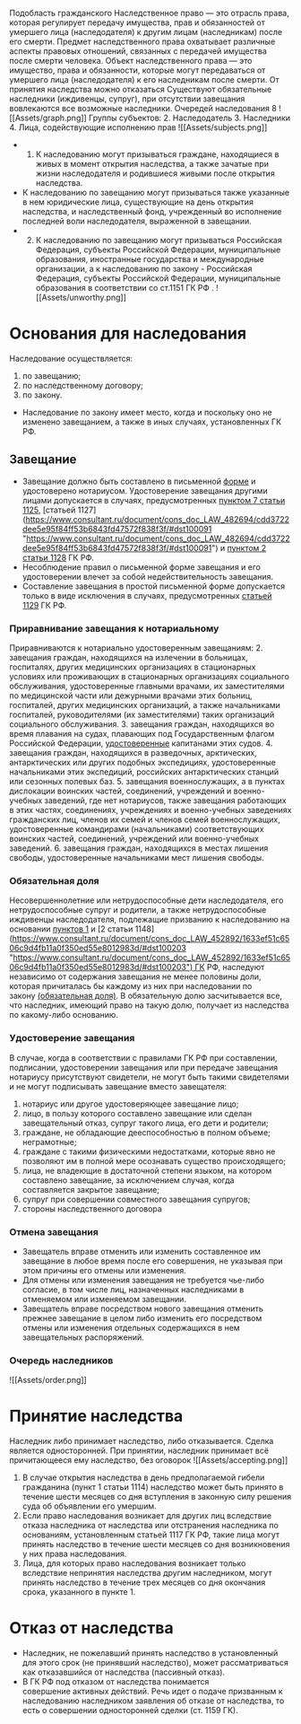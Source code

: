 Подобласть гражданского
Наследственное право — это отрасль права, которая регулирует передачу имущества, прав и обязанностей от умершего лица (наследодателя) к другим лицам (наследникам) после его смерти.
Предмет наследственного права охватывает различные аспекты правовых отношений, связанных с передачей имущества после смерти человека.
Объект наследственного права — это имущество, права и обязанности, которые могут передаваться от умершего лица (наследодателя) к его наследникам после смерти.
От принятия наследства можно отказаться
Существуют обязательные наследники (иждивенцы, супруг), при отсутствии завещания вовлекаются все возможные наследники. Очередей наследования 8
![[Assets/graph.png]]
Группы субъектов:
2. Наследодатель
3. Наследники
4. Лица, содействующие исполнению прав
![[Assets/subjects.png]]
- 1. К наследованию могут призываться граждане, находящиеся в живых в момент открытия наследства, а также зачатые при жизни наследодателя и родившиеся живыми после открытия наследства.
- К наследованию по завещанию могут призываться также указанные в нем юридические лица, существующие на день открытия наследства, и наследственный фонд, учрежденный во исполнение последней воли наследодателя, выраженной в завещании.
- 2. К наследованию по завещанию могут призываться Российская Федерация, субъекты Российской Федерации, муниципальные образования, иностранные государства и международные организации, а к наследованию по закону - Российская Федерация, субъекты Российской Федерации, муниципальные образования в соответствии со ст.1151 ГК РФ .
![[Assets/unworthy.png]]
# Основания для наследования
Наследование осуществляется:
1. по завещанию;    
2. по наследственному договору;  
3. по закону. 
- Наследование по закону имеет место, когда и поскольку оно не изменено завещанием, а также в иных случаях, установленных ГК РФ.
## Завещание
- Завещание должно быть составлено в письменной [форме](https://www.consultant.ru/document/cons_doc_LAW_414568/9911db6a4bbb5513f6528f1e64af3a245f876e42/#dst100051 "https://www.consultant.ru/document/cons_doc_LAW_414568/9911db6a4bbb5513f6528f1e64af3a245f876e42/#dst100051") и удостоверено нотариусом. Удостоверение завещания другими лицами допускается в случаях, предусмотренных [пунктом 7 статьи 1125](https://www.consultant.ru/document/cons_doc_LAW_482694/251d626122e5f120c83d08a12a094d52973785ea/#dst100084 "https://www.consultant.ru/document/cons_doc_LAW_482694/251d626122e5f120c83d08a12a094d52973785ea/#dst100084"), [статьей 1127](https://www.consultant.ru/document/cons_doc_LAW_482694/cdd3722dee5e95f84ff53b6843fd47572f838f3f/#dst100091 "https://www.consultant.ru/document/cons_doc_LAW_482694/cdd3722dee5e95f84ff53b6843fd47572f838f3f/#dst100091") и [пунктом 2 статьи 1128](https://www.consultant.ru/document/cons_doc_LAW_482694/546ceca86ac9195137dada5ddaf4004154f88023/#dst100104 "https://www.consultant.ru/document/cons_doc_LAW_482694/546ceca86ac9195137dada5ddaf4004154f88023/#dst100104") ГК РФ.
- Несоблюдение правил о письменной форме завещания и его удостоверении влечет за собой недействительность завещания.
- Составление завещания в простой письменной форме допускается только в виде исключения в случаях, предусмотренных [статьей 1129](https://www.consultant.ru/document/cons_doc_LAW_482694/8ab781f737af3e63be4fe797b58b80159ab698e1/#dst100107 "https://www.consultant.ru/document/cons_doc_LAW_482694/8ab781f737af3e63be4fe797b58b80159ab698e1/#dst100107") ГК РФ.
### Приравнивание завещания к нотариальному
Приравниваются к нотариально удостоверенным завещаниям:
2. завещания граждан, находящихся на излечении в больницах, госпиталях, других медицинских организациях в стационарных условиях или проживающих в стационарных организациях социального обслуживания, удостоверенные главными врачами, их заместителями по медицинской части или дежурными врачами этих больниц, госпиталей, других медицинских организаций, а также начальниками госпиталей, руководителями (их заместителями) таких организаций социального обслуживания.
3. завещания граждан, находящихся во время плавания на судах, плавающих под Государственным флагом Российской Федерации, [удостоверенные](https://www.consultant.ru/document/cons_doc_LAW_34154/cdd3722dee5e95f84ff53b6843fd47572f838f3f/ "https://www.consultant.ru/document/cons_doc_LAW_34154/cdd3722dee5e95f84ff53b6843fd47572f838f3f/") капитанами этих судов.
4. завещания граждан, находящихся в разведочных, арктических, антарктических или других подобных экспедициях, удостоверенные начальниками этих экспедиций, российских антарктических станций или сезонных полевых баз.
5. завещания военнослужащих, а в пунктах дислокации воинских частей, соединений, учреждений и военно-учебных заведений, где нет нотариусов, также завещания работающих в этих частях, соединениях, учреждениях и военно-учебных заведениях гражданских лиц, членов их семей и членов семей военнослужащих, удостоверенные командирами (начальниками) соответствующих воинских частей, соединений, учреждений или военно-учебных заведений.
6. завещания граждан, находящихся в местах лишения свободы, удостоверенные начальниками мест лишения свободы.
### Обязательная доля
Несовершеннолетние или нетрудоспособные дети наследодателя, его нетрудоспособные супруг и родители, а также нетрудоспособные иждивенцы наследодателя, подлежащие призванию к наследованию на основании [пунктов 1](https://www.consultant.ru/document/cons_doc_LAW_452892/1633ef51c6506c9d4fb11a0f350ed55e8012983d/#dst100202 "https://www.consultant.ru/document/cons_doc_LAW_452892/1633ef51c6506c9d4fb11a0f350ed55e8012983d/#dst100202") и [2 статьи 1148](https://www.consultant.ru/document/cons_doc_LAW_452892/1633ef51c6506c9d4fb11a0f350ed55e8012983d/#dst100203 "https://www.consultant.ru/document/cons_doc_LAW_452892/1633ef51c6506c9d4fb11a0f350ed55e8012983d/#dst100203") ГК РФ, наследуют независимо от содержания завещания не менее половины доли, которая причиталась бы каждому из них при наследовании по закону [(обязательная доля)](https://www.consultant.ru/document/cons_doc_LAW_372403/21250e02c5757615fa1ae17dab5f9bc7541e2cdf/#dst100097 "https://www.consultant.ru/document/cons_doc_LAW_372403/21250e02c5757615fa1ae17dab5f9bc7541e2cdf/#dst100097"). В обязательную долю засчитывается все, что наследник, имеющий право на такую долю, получает из наследства по какому-либо основанию.
### Удостоверение завещания
В случае, когда в соответствии с правилами ГК РФ при составлении, подписании, удостоверении завещания или при передаче завещания нотариусу присутствуют свидетели, не могут быть такими свидетелями и не могут подписывать завещание вместо завещателя:
1. нотариус или другое удостоверяющее завещание лицо;
2. лицо, в пользу которого составлено завещание или сделан завещательный отказ, супруг такого лица, его дети и родители;
3. граждане, не обладающие дееспособностью в полном объеме; неграмотные;
4. граждане с такими физическими недостатками, которые явно не позволяют им в полной мере осознавать существо происходящего;
5. лица, не владеющие в достаточной степени языком, на котором составлено завещание, за исключением случая, когда составляется закрытое завещание;
6. супруг при совершении совместного завещания супругов;
7. стороны наследственного договора
### Отмена завещания
- Завещатель вправе отменить или изменить составленное им завещание в любое время после его совершения, не указывая при этом причины его отмены или изменения.
- Для отмены или изменения завещания не требуется чье-либо согласие, в том числе лиц, назначенных наследниками в отменяемом или изменяемом завещании.
- Завещатель вправе посредством нового завещания отменить прежнее завещание в целом либо изменить его посредством отмены или изменения отдельных содержащихся в нем завещательных распоряжений.
### Очередь наследников
![[Assets/order.png]]
# Принятие наследства
Наследник либо принимает наследство, либо отказывается. Сделка является односторонней. При принятии, наследник принимает всё причитающееся ему наследство, без оговорок
![[Assets/accepting.png]]

1. В случае открытия наследства в день предполагаемой гибели гражданина (пункт 1 статьи 1114) наследство может быть принято в течение шести месяцев со дня вступления в законную силу решения суда об объявлении его умершим.
2. Если право наследования возникает для других лиц вследствие отказа наследника от наследства или отстранения наследника по основаниям, установленным статьей 1117 ГК РФ, такие лица могут принять наследство в течение шести месяцев со дня возникновения у них права наследования.
3. Лица, для которых право наследования возникает только вследствие непринятия наследства другим наследником, могут принять наследство в течение трех месяцев со дня окончания срока, указанного в пункте 1.
# Отказ от наследства
- Наследник, не пожелавший принять наследство в установленный для этого срок (не принявший наследство), может рассматриваться как отказавшийся от наследства (пассивный отказ).
- В ГК РФ под отказом от наследства понимается совершение активных действий. Речь идет о подаче призванным к наследованию наследником заявления об отказе от наследства, то есть о совершении односторонней сделки (ст. 1159 ГК).